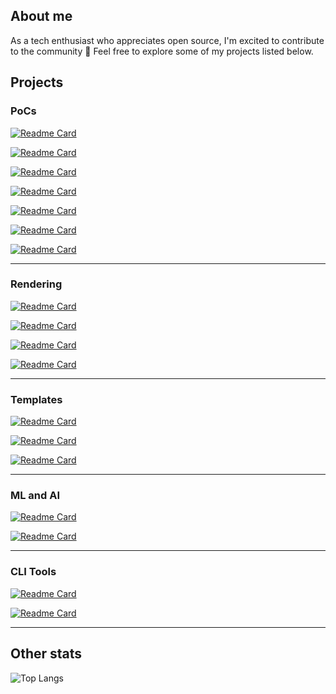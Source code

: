 ## About me

As a tech enthusiast who appreciates open source, I'm excited to contribute to the community 🚀
Feel free to explore some of my projects listed below. 

## Projects

### PoCs

[![Readme Card](https://github-readme-stats.vercel.app/api/pin/?username=MGTheTrain&repo=ml-ops-poc)](https://github.com/MGTheTrain/ml-ops-poc)

[![Readme Card](https://github-readme-stats.vercel.app/api/pin/?username=MGTheTrain&repo=gitops-poc)](https://github.com/MGTheTrain/gitops-poc)

[![Readme Card](https://github-readme-stats.vercel.app/api/pin/?username=MGTheTrain&repo=terraform-provider-mgtt)](https://github.com/MGTheTrain/terraform-provider-mgtt)

[![Readme Card](https://github-readme-stats.vercel.app/api/pin/?username=MGTheTrain&repo=iam-with-auth0-poc)](https://github.com/MGTheTrain/iam-with-auth0-poc)

[![Readme Card](https://github-readme-stats.vercel.app/api/pin/?username=MGTheTrain&repo=eda-with-nats-poc)](https://github.com/MGTheTrain/eda-with-nats-poc)

[![Readme Card](https://github-readme-stats.vercel.app/api/pin/?username=MGTheTrain&repo=logging-monitoring-and-tracing-poc)](https://github.com/MGTheTrain/logging-monitoring-and-tracing-poc)

[![Readme Card](https://github-readme-stats.vercel.app/api/pin/?username=MGTheTrain&repo=wasm-poc)](https://github.com/MGTheTrain/wasm-poc)

---

### Rendering

[![Readme Card](https://github-readme-stats.vercel.app/api/pin/?username=MGTheTrain&repo=cpp-opengl-renderer)](https://github.com/MGTheTrain/cpp-opengl-renderer)

[![Readme Card](https://github-readme-stats.vercel.app/api/pin/?username=MGTheTrain&repo=cpp-sample-bindings)](https://github.com/MGTheTrain/cpp-sample-bindings)

[![Readme Card](https://github-readme-stats.vercel.app/api/pin/?username=MGTheTrain&repo=swift-metal-renderer)](https://github.com/MGTheTrain/swift-metal-renderer)

[![Readme Card](https://github-readme-stats.vercel.app/api/pin/?username=MGTheTrain&repo=swift-ar-with-reality-kit)](https://github.com/MGTheTrain/swift-ar-with-reality-kit)

---

### Templates

[![Readme Card](https://github-readme-stats.vercel.app/api/pin/?username=MGTheTrain&repo=dotnet-ddd-cqrs-web-api-starter)](https://github.com/MGTheTrain/dotnet-ddd-cqrs-web-api-starter)

[![Readme Card](https://github-readme-stats.vercel.app/api/pin/?username=MGTheTrain&repo=dotnet-ddd-web-api-starter)](https://github.com/MGTheTrain/dotnet-ddd-web-api-starter)

[![Readme Card](https://github-readme-stats.vercel.app/api/pin/?username=MGTheTrain&repo=python-machine-learning-starter)](https://github.com/MGTheTrain/python-machine-learning-starter)

---

### ML and AI

[![Readme Card](https://github-readme-stats.vercel.app/api/pin/?username=MGTheTrain&repo=python-sample-apps-with-AIaaS-apis)](https://github.com/MGTheTrain/python-sample-apps-with-AIaaS-apis)

[![Readme Card](https://github-readme-stats.vercel.app/api/pin/?username=MGTheTrain&repo=python-sample-apps-with-transformers)](https://github.com/MGTheTrain/python-sample-apps-with-transformers)

---

### CLI Tools

[![Readme Card](https://github-readme-stats.vercel.app/api/pin/?username=MGTheTrain&repo=rust-azure-blob-storage-handler)](https://github.com/MGTheTrain/rust-azure-blob-storage-handler)

[![Readme Card](https://github-readme-stats.vercel.app/api/pin/?username=MGTheTrain&repo=rust-aws-s3-bucket-handler)](https://github.com/MGTheTrain/rust-aws-s3-bucket-handler)

---

## Other stats

![Top Langs](https://github-readme-stats.vercel.app/api/top-langs/?username=MGTheTrain&layout=compact)
